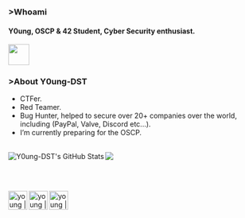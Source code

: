 ### >Whoami

#### Y0ung, OSCP & 42 Student, Cyber Security enthusiast.

<img width="42px" src="https://media.discordapp.net/attachments/635278809741918218/779662771591446558/b.gif">

### >About Y0ung-DST

- CTFer.
- Red Teamer.
- Bug Hunter, helped to secure over 20+ companies over the world, including (PayPal, Valve, Discord etc...).
- I’m currently preparing for the OSCP.
<br>
<a href="https://github.com/Y0ung-DST">
<img src="https://lanyard-profile-readme.vercel.app/api/633772744483274793"/>
</a>
<img align="left" alt="Y0ung-DST's GitHub Stats" src="https://github-readme-stats.vercel.app/api?username=Y0ung-DST&show_icons=true&theme=chartreuse-dark" />

<br><br>

[<img align="left" alt="young | Twitter" width="38px" src="https://media.discordapp.net/attachments/635278809741918218/965786404942647306/unknown.png" />][twitter]
[<img align="left" alt="young | HTB" width="38px" src="https://media.discordapp.net/attachments/825798322673025084/884091379012206713/RJZMUY81IQLQ.png" />][HTB]
[<img align="left" alt="young | medium" width="38px" src="https://upload.wikimedia.org/wikipedia/commons/thumb/e/ec/Medium_logo_Monogram.svg/1200px-Medium_logo_Monogram.svg.png" />][medium]


[HTB]: https://www.hackthebox.eu/profile/252510
[twitter]: https://twitter.com/Y0ung_MA
[medium]: https://y0ungdst.medium.com
